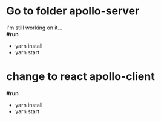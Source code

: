 # Go to folder apollo-server

I'm still working on it... <br />
**#run**  <br />
+ yarn install
+ yarn start

# change to react apollo-client

**#run**  <br />
+ yarn install
+ yarn start
